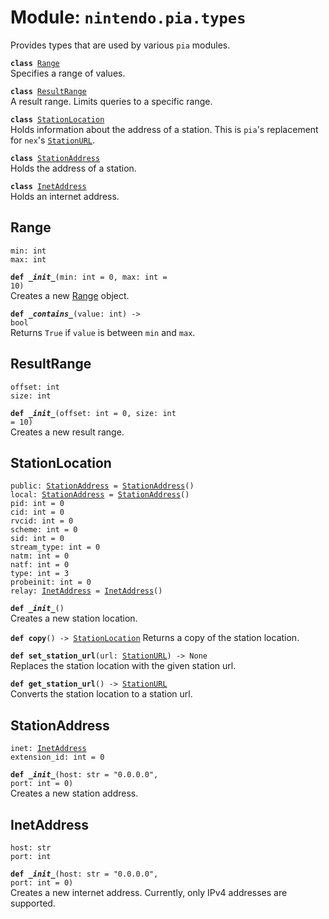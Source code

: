 
# Module: <code>nintendo.pia.types</code>

Provides types that are used by various `pia` modules.

<code>**class** [Range](#range)</code><br>
<span class="docs">Specifies a range of values.</span>

<code>**class** [ResultRange](#resultrange)</code><br>
<span class="docs">A result range. Limits queries to a specific range.</span>

<code>**class** [StationLocation](#stationlocation)</code><br>
<span class="docs">Holds information about the address of a station. This is `pia`'s replacement for `nex`'s [`StationURL`](../../nex/common#stationurl).</span>

<code>**class** [StationAddress](#stationaddress)</code><br>
<span class="docs">Holds the address of a station.</span>

<code>**class** [InetAddress](#inetaddress)</code><br>
<span class="docs">Holds an internet address.</span>

## Range
`min: int`<br>
`max: int`

<code>**def _\_init__**(min: int = 0, max: int = 10)</code><br>
<span class="docs">Creates a new [Range](#range) object.</span>

<code>**def _\_contains__**(value: int) -> bool</code><br>
<span class="docs">Returns `True` if `value` is between `min` and `max`.</span>

## ResultRange
`offset: int`<br>
`size: int`

<code>**def _\_init__**(offset: int = 0, size: int = 10)</code><br>
<span class="docs">Creates a new result range.</span>

## StationLocation
<code>public: [StationAddress](#stationaddress) = [StationAddress](#stationaddress)()</code><br>
<code>local: [StationAddress](#stationaddress) = [StationAddress](#stationaddress)()</code><br>
`pid: int = 0`<br>
`cid: int = 0`<br>
`rvcid: int = 0`<br>
`scheme: int = 0`<br>
`sid: int = 0`<br>
`stream_type: int = 0`<br>
`natm: int = 0`<br>
`natf: int = 0`<br>
`type: int = 3`<br>
`probeinit: int = 0`<br>
<code>relay: [InetAddress](#inetaddress) = [InetAddress](#inetaddress)()</code>

<code>**def _\_init__**()</code><br>
<span class="docs">Creates a new station location.</span>

<code>**def copy**() -> [StationLocation](#stationlocation)</code>
<span class="docs">Returns a copy of the station location.</span>

<code>**def set_station_url**(url: [StationURL](../../nex/common#stationurl)) -> None</code><br>
<span class="docs">Replaces the station location with the given station url.</span>

<code>**def get_station_url**() -> [StationURL](../../nex/common#stationurl)</code><br>
<span class="docs">Converts the station location to a station url.</span>

## StationAddress
<code>inet: [InetAddress](#inetaddress)</code><br>
`extension_id: int = 0`

<code>**def _\_init__**(host: str = "0.0.0.0", port: int = 0)</code><br>
<span class="docs">Creates a new station address.</span>

## InetAddress
`host: str`<br>
`port: int`

<code>**def _\_init__**(host: str = "0.0.0.0", port: int = 0)</code><br>
<span class="docs">Creates a new internet address. Currently, only IPv4 addresses are supported.</span>
